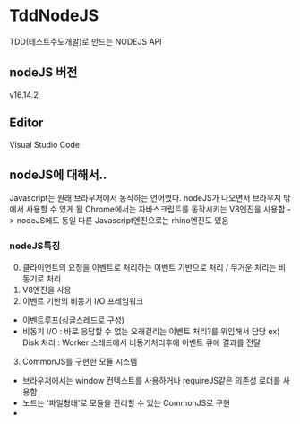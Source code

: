 # TddNodeJS
TDD(테스트주도개발)로 만드는 NODEJS API


## nodeJS 버전 
 v16.14.2

## Editor 
 Visual Studio Code

## nodeJS에 대해서..
 Javascript는 원래 브라우저에서 동작하는 언어였다.
 nodeJS가 나오면서 브라우저 밖에서 사용할 수 있게 됨
 Chrome에서는 자바스크립트를 동작시키는 V8엔진을 사용함 -> nodeJS에도 동일
 다른 Javascript엔진으로는 rhino엔진도 있음

 ### nodeJS특징 
 0. 클라이언트의 요청을 이벤트로 처리하는 이벤트 기반으로 처리 / 무거운 처리는 비동기로 처리 
 1. V8엔진을 사용
 2. 이벤트 기반의 비동기 I/O 프레임워크
  - 이벤트루프(싱글스레드로 구성) 
  - 비동기 I/O
   : 바로 응답할 수 없는 오래걸리는 이벤트 처리?를 위임해서 담당 ex) Disk 처리 
   : Worker 스레드에서 비동기처리후에 이벤트 큐에 결과를 전달

 3. CommonJS를 구현한 모듈 시스템
  - 브라우저에서는 window 컨텍스트를 사용하거나 requireJS같은 의존성 로더를 사용함 
  - 노드는 '파일형태'로 모듈을 관리할 수 있는 CommonJS로 구현 
  - 


